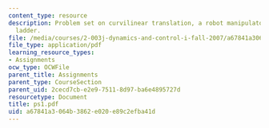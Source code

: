 ```yaml
---
content_type: resource
description: Problem set on curvilinear translation, a robot manipulator, and a sliding
  ladder.
file: /media/courses/2-003j-dynamics-and-control-i-fall-2007/a67841a3064b3862e020e89c2efba41d_ps1.pdf
file_type: application/pdf
learning_resource_types:
- Assignments
ocw_type: OCWFile
parent_title: Assignments
parent_type: CourseSection
parent_uid: 2cecd7cb-e2e9-7511-8d97-ba6e4895727d
resourcetype: Document
title: ps1.pdf
uid: a67841a3-064b-3862-e020-e89c2efba41d
---
```

